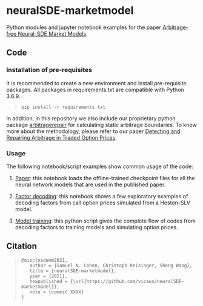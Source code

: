 # neuralSDE-marketmodel

Python modules and jupyter notebook examples for the paper 
[Arbitrage-free Neural-SDE Market Models](https://arxiv.org/abs/2105.11053).

## Code

### Installation of pre-requisites

It is recommended to create a new environment and install pre-requisite
packages. All packages in requirements.txt are compatible with Python 3.6.9.

>```
>pip install -r requirements.txt
>```

In addition, in this repository we also include our proprietary python package 
[arbitragerepair](https://github.com/vicaws/arbitragerepair) for calculating 
static arbitrage boundaries. To know more about the methodology, please refer to
our paper 
[Detecting and Repairing Arbitrage in Traded Option Prices](https://www.tandfonline.com/eprint/YQKWWNED73HSPVGC5ZBE/full?target=10.1080/1350486X.2020.1846573).

### Usage

The following notebook/script examples show common usage of the code:

1. [Paper](notebook/paper.ipynb): this notebook loads the offline-trained 
   checkpoint files for all the neural network models that are used in the 
   published paper.

2. [Factor decoding](notebook/factors.ipynb): this notebook shows a few exploratory examples of decoding 
   factors from call option prices simulated from a Heston-SLV model.

3. [Model training](main.py): this python script gives the complete flow of 
   codes from decoding factors to training models and simulating option prices.

## Citation
>```
>@misc{nsdemm2021,
>    author = {Samuel N. Cohen, Christoph Reisinger, Sheng Wang},  
>    title = {neuralSDE-marketmodel},
>    year = {2021},
>    howpublished = {\url{https://github.com/vicaws/neuralSDE-marketmodel}},
>    note = {commit XXXX}
>}
>```
